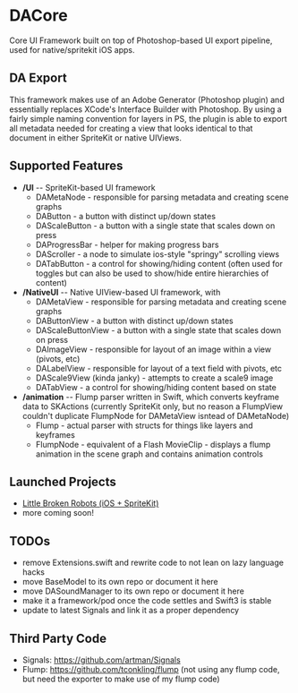 # DACore
Core UI Framework built on top of Photoshop-based UI export pipeline, used for native/spritekit iOS apps.

DA Export
----------------------
This framework makes use of an Adobe Generator (Photoshop plugin) and essentially replaces XCode's Interface Builder with Photoshop. By using a fairly simple naming convention for layers in PS, the plugin is able to export all metadata needed for creating a view that looks identical to that document in either SpriteKit or native UIViews.

Supported Features
----------------------
* **/UI** -- SpriteKit-based UI framework
	* DAMetaNode - responsible for parsing metadata and creating scene graphs
	* DAButton - a button with distinct up/down states
	* DAScaleButton - a button with a single state that scales down on press
	* DAProgressBar - helper for making progress bars
	* DAScroller - a node to simulate ios-style "springy" scrolling views
	* DATabButton - a control for showing/hiding content (often used for toggles but can also be used to show/hide entire hierarchies of content)
* **/NativeUI** -- Native UIView-based UI framework, with 
	* DAMetaView - responsible for parsing metadata and creating scene graphs
	* DAButtonView - a button with distinct up/down states
	* DAScaleButtonView - a button with a single state that scales down on press
	* DAImageView - responsible for layout of an image within a view (pivots, etc)
	* DALabelView - responsible for layout of a text field with pivots, etc
	* DAScale9View (kinda janky) - attempts to create a scale9 image
	* DATabView - a control for showing/hiding content based on state
* **/animation** -- Flump parser written in Swift, which converts keyframe data to SKActions (currently SpriteKit only, but no reason a FlumpView couldn't duplicate FlumpNode for DAMetaView isntead of DAMetaNode)
	* Flump - actual parser with structs for things like layers and keyframes
	* FlumpNode - equivalent of a Flash MovieClip - displays a flump animation in the scene graph and contains animation controls

Launched Projects
----------------------
* [Little Broken Robots (iOS + SpriteKit)](https://itunes.apple.com/us/app/little-broken-robots/id977183254?mt=8)
* more coming soon! 

TODOs
----------------------
* remove Extensions.swift and rewrite code to not lean on lazy language hacks  
* move BaseModel to its own repo or document it here
* move DASoundManager to its own repo or document it here
* make it a framework/pod once the code settles and Swift3 is stable
* update to latest Signals and link it as a proper dependency


Third Party Code
----------------------
* Signals: https://github.com/artman/Signals
* Flump: https://github.com/tconkling/flump  (not using any flump code, but need the exporter to make use of my flump code)

